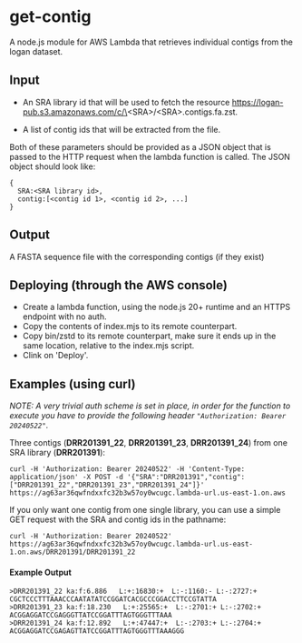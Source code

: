 # get-contig

A node.js module for AWS Lambda that retrieves individual contigs from the logan dataset.

## Input

* An SRA library id that will be used to fetch the resource https://logan-pub.s3.amazonaws.com/c/\<SRA\>/\<SRA\>.contigs.fa.zst.

* A list of contig ids that will be extracted from the file.

Both of these parameters should be provided as a JSON object that is passed to the HTTP request when the lambda function is called. The JSON object should look like:

```
{
  SRA:<SRA library id>,
  contig:[<contig id 1>, <contig id 2>, ...]
}
```

## Output

A FASTA sequence file with the corresponding contigs (if they exist)

## Deploying (through the AWS console)

* Create a lambda function, using the node.js 20+ runtime and an HTTPS endpoint with no auth.
* Copy the contents of index.mjs to its remote counterpart.
* Copy bin/zstd to its remote counterpart, make sure it ends up in the same location, relative to the index.mjs script.
* Clink on 'Deploy'.

## Examples (using curl)

*NOTE: A very trivial auth scheme is set in place, in order for the function to execute you have to provide the following header `"Authorization: Bearer 20240522"`.*

Three contigs (**DRR201391_22**, **DRR201391_23**, **DRR201391_24**) from one SRA library (**DRR201391**):
```
curl -H 'Authorization: Bearer 20240522' -H 'Content-Type: application/json' -X POST -d '{"SRA":"DRR201391","contig":["DRR201391_22","DRR201391_23","DRR201391_24"]}' https://ag63ar36qwfndxxfc32b3w57oy0wcugc.lambda-url.us-east-1.on.aws
```

If you only want one contig from one single library, you can use a simple GET request with the SRA and contig ids in the pathname:

```
curl -H 'Authorization: Bearer 20240522' https://ag63ar36qwfndxxfc32b3w57oy0wcugc.lambda-url.us-east-1.on.aws/DRR201391/DRR201391_22
```

#### Example Output

```
>DRR201391_22 ka:f:6.886   L:+:16830:+  L:-:1160:- L:-:2727:+ 
CGCTCCCTTTAAACCCAATATATCCGGATCACGCCCGGACCTTCCGTATTA
>DRR201391_23 ka:f:18.230   L:+:25565:+  L:-:2701:+ L:-:2702:+ 
ACGGAGGATCCGAGGGTTATCCGGATTTAGTGGGTTTAAA
>DRR201391_24 ka:f:12.892   L:+:47447:+  L:-:2703:+ L:-:2704:+ 
ACGGAGGATCCGAGAGTTATCCGGATTTAGTGGGTTTAAAGGG
```
